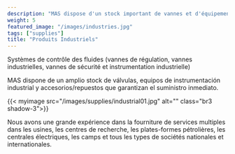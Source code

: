 ```yaml
---
description: "MAS dispose d'un stock important de vannes et d'équipements d'instrumentation industriels"
weight: 5
featured_image: "/images/industries.jpg"
tags: ["supplies"]
title: "Produits Industriels"
---
```


Systèmes de contrôle des fluides (vannes de régulation, vannes industrielles, vannes de sécurité et instrumentation industrielle)

MAS dispone de un amplio stock de válvulas, equipos de instrumentación industrial y accesorios/repuestos que garantizan el suministro inmediato.

{{< myimage src="/images/supplies/industrial01.jpg" alt="" class="br3 shadow-3">}}

Nous avons une grande expérience dans la fourniture de services multiples dans les usines, les centres de recherche, les plates-formes pétrolières, les centrales électriques, les camps et tous les types de sociétés nationales et internationales.